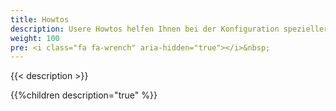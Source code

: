 ```yaml
---
title: Howtos
description: Usere Howtos helfen Ihnen bei der Konfiguration spezieller Themen
weight: 100
pre: <i class="fa fa-wrench" aria-hidden="true"></i>&nbsp;
---
```

 
{{< description >}}

{{%children description="true" %}}
 